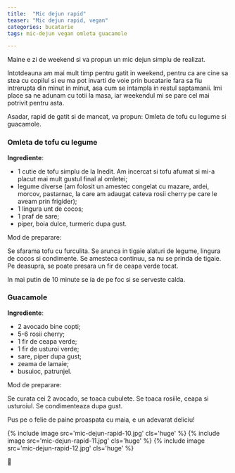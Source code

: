 ```yaml
---
title:  "Mic dejun rapid"
teaser: "Mic dejun rapid, vegan"
categories: bucatarie
tags: mic-dejun vegan omleta guacamole

---
```

Maine e zi de weekend si va propun un mic dejun simplu de realizat.

Intotdeauna am mai mult timp pentru gatit in weekend, pentru ca are cine sa stea cu copilul si eu ma pot invarti de voie prin bucatarie fara sa fiu intrerupta din minut in minut, asa cum se intampla in restul saptamanii.
Imi place sa ne adunam cu totii la masa, iar weekendul mi se pare cel mai potrivit pentru asta.

Asadar, rapid de gatit si de mancat, va propun: Omleta de tofu cu legume si guacamole.

### Omleta de tofu cu legume

**Ingrediente**:

- 1 cutie de tofu simplu de la Inedit. Am incercat si tofu afumat si mi-a placut mai mult gustul final al omletei;
- legume diverse (am folosit un amestec congelat cu mazare, ardei, morcov, pastarnac, la care am adaugat cateva rosii cherry pe care le aveam prin frigider);
- 1 lingura unt de cocos;
- 1 praf de sare;
- piper, boia dulce, turmeric dupa gust.

Mod de preparare:

Se sfarama tofu cu furculita. Se arunca in tigaie alaturi de legume, lingura de cocos si condimente. Se amesteca continuu, sa nu se prinda de tigaie.
Pe deasupra, se poate presara un fir de ceapa verde tocat.

In mai putin de 10 minute se ia de pe foc si se serveste calda.

### Guacamole

**Ingrediente**:

- 2 avocado bine copti;
- 5-6 rosii cherry;
- 1 fir de ceapa verde;
- 1 fir de usturoi verde;
- sare, piper dupa gust;
- zeama de lamaie;
- busuioc, patrunjel.

Mod de preparare:

Se curata cei 2 avocado, se toaca cubulete. Se toaca rosiile, ceapa si usturoiul.
Se condimenteaza dupa gust.

Pus pe o felie de paine proaspata cu maia, e un adevarat deliciu!

{% include image src='mic-dejun-rapid-10.jpg' cls='huge' %}
{% include image src='mic-dejun-rapid-11.jpg' cls='huge' %}
{% include image src='mic-dejun-rapid-12.jpg' cls='huge' %}

:sunflower:
